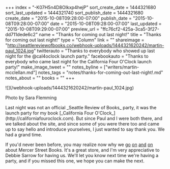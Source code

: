 +++
index = "-K07H5n4D8OIkxp4hejP"
sort_create_date = 1444321680
sort_last_updated = 1444321740
sort_publish_date = 1444321680
create_date = "2015-10-08T09:28:00-07:00"
publish_date = "2015-10-08T09:28:00-07:00"
date = "2015-10-08T09:28:00-07:00"
last_updated = "2015-10-08T09:29:00-07:00"
preview_url = "ffc76cf2-425a-3ca5-3f27-dd711dede6c2"
name = "Thanks for coming out last night!"
title = "Thanks for coming out last night!"
type = "Column"
link = ""
shareimage = "http://seattlereviewofbooks.co/webhook-uploads/1444321620242/martin-paul_1024.jpg"
twitterauto = "Thanks to everybody who showed up last night for the @cal4oclock launch party."
facebookauto = "Thanks to everybody who came last night for the California Four O'Clock launch party!"
make_image_tweet = ""
notes_byline = ["writers/martin-mcclellan.md"]
notes_tags = "notes/thanks-for-coming-out-last-night!.md"
notes_about = ""
books = ""
+++
<p class="image">![](/webhook-uploads/1444321620242/martin-paul_1024.jpg)</p>

<p class="intro noindent">Photo by Sara Flemming</p>

<p class="noindent">Last night was not an official _Seattle Review of Books_ party, it was the launch party for my book [_California Four O'Clock_](http://californiafouroclock.com). But since Paul and I were both there, and we talked about the site, and since some of you were there too and came up to say hello and introduce yourselves, I just wanted to say thank you. We had a grand time.</p>

If you'd never been before, you may realize now why we [go](http://seattlereviewofbooks.com/notes/2015/08/05/meet-mercer-street-books-our-first-bookstore-of-the-month/) [on](http://seattlereviewofbooks.com/notes/2015/08/12/everything-has-its-place-at-mercer-street-books/) [and](http://seattlereviewofbooks.com/notes/2015/08/19/every-used-book-tells-at-least-two-stories/) [on](http://seattlereviewofbooks.com/notes/2015/08/26/the-education-of-mercer-street-books/) about Mercer Street Books. It's a great store, and I'm very appreciative to Debbie Sarrow for having us. We'll let you know next time we're having a party, and if you missed this one, we hope you can make the next.